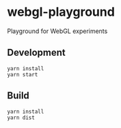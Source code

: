 # webgl-playground
Playground for WebGL experiments


## Development
```
yarn install
yarn start
```

## Build
```
yarn install
yarn dist
```
